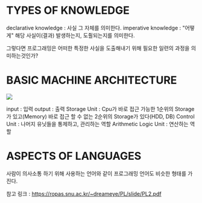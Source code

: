 # TYPES OF KNOWLEDGE

declarative knowledge : 사실 그 자체를 의미한다.
imperative knowledge : "어떻게" 해당 사실이(결과) 발생하는지, 도췰되는지를 의미한다.

그렇다면 프로그래밍은 어떠한 특정한 사실을 도출해내기 위해 필요한 일련의 과정을 의미하는것인가?    

# BASIC MACHINE ARCHITECTURE

<img src="https://www.tutorialspoint.com/assets/questions/media/11380/Computer%20System%20Architecture.PNG">

input : 입력
output : 출력
Storage Unit : Cpu가 바로 접근 가능한 1순위의 Storage가 있고(Memory) 바로 접근 할 수 없는 2순위의 Storage가 있다(HDD, DB)
Control Unit : 나머지 유닛들을 통제하고, 관리하는 역할
Arithmetic Logic Unit : 연산하는 역할   

# ASPECTS OF LANGUAGES

사람이 의사소통 하기 위해 사용하는 언어와 같이 프로그래밍 언어도 비슷한 형태를 가진다.


참고 링크 : https://ropas.snu.ac.kr/~dreameye/PL/slide/PL2.pdf
